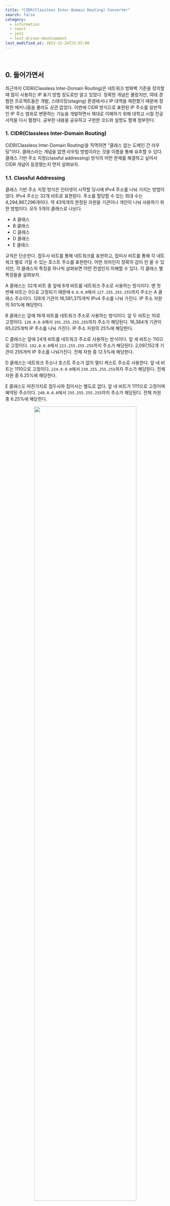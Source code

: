 ```yaml
---
title: "CIDR(Classless Inter-Domain Routing) Converter"
search: false
category:
  - information
  - react
  - jest
  - test-driven-development
last_modified_at: 2023-12-24T23:55:00
---
```


<br/>

## 0. 들어가면서

최근까지 CIDR(Classless Inter-Domain Routing)은 네트워크 방화벽 기준을 정의할 때 많이 사용하는 IP 표기 방법 정도로만 알고 있었다. 정확한 개념은 몰랐지만, 여태 경험한 프로젝트들은 개발, 스테이징(staging) 환경에서나 IP 대역을 제한했기 때문에 정확한 메커니즘을 몰라도 상관 없었다. 이번에 CIDR 방식으로 표현된 IP 주소를 일반적인 IP 주소 범위로 변환하는 기능을 개발하면서 제대로 이해하기 위해 대학교 시절 전공 서적을 다시 펼쳤다. 공부한 내용을 공유하고 구현한 코드와 설명도 함께 첨부한다. 

### 1. CIDR(Classless Inter-Domain Routing)

CIDR(Classless Inter-Domain Routing)을 직역하면 "클래스 없는 도메인 간 라우팅"이다. 클래스라는 개념을 없앤 라우팅 방법이라는 것을 이름을 통해 유추할 수 있다. 클래스 기반 주소 지정(classful addressing) 방식의 어떤 문제를 해결하고 싶어서 CIDR 개념이 등장했는지 먼저 살펴보자. 

### 1.1. Classful Addressing

클래스 기반 주소 지정 방식은 인터넷이 시작할 당시에 IPv4 주소를 나눠 가지는 방법이었다. IPv4 주소는 32개 비트로 표현된다. 주소를 할당할 수 있는 최대 수는 4,294,967,296개이다. 약 43억개의 한정된 자원을 기관이나 개인이 나눠 사용하기 위한 방법이다. 모두 5개의 클래스로 나뉜다. 

- A 클래스
- B 클래스
- C 클래스
- D 클래스
- E 클래스

규칙은 단순한다. 접두사 비트를 통해 네트워크를 표현하고, 접미사 비트를 통해 각 네트워크 별로 가질 수 있는 호스트 주소를 표현한다. 어떤 의미인지 정확히 감이 안 올 수 있지만, 각 클래스의 특징을 하나씩 살펴보면 어떤 컨셉인지 이해할 수 있다. 각 클래스 별 특징들을 살펴보자. 

A 클래스는 32개 비트 중 앞에 8개 비트를 네트워크 주소로 사용하는 방식이다. 맨 첫 번째 비트는 0으로 고정되기 때문에 `0.0.0.0`에서 `127.255.255.255`까지 주소는 A 클래스 주소이다. 128개 기관이 16,581,375개씩 IPv4 주소를 나눠 가진다. IP 주소 자원의 50%에 해당한다.

B 클래스는 앞에 16개 비트를 네트워크 주소로 사용하는 방식이다. 앞 두 비트는 10로 고정이다. `128.0.0.0`에서 `191.255.255.255`까지 주소가 해당된다. 16,384개 기관이 65,025개씩 IP 주소를 나눠 가진다. IP 주소 자원의 25%에 해당한다.

C 클래스는 앞에 24개 비트를 네트워크 주소로 사용하는 방식이다. 앞 세 비트는 110으로 고정이다. `192.0.0.0`에서 `223.255.255.255`까지 주소가 해당된다. 2,097,152개 기관이 255개씩 IP 주소를 나눠가진다. 전체 자원 중 12.5%에 해당한다.

D 클래스는 네트워크 주소나 호스트 주소가 없이 멀티 캐스트 주소로 사용한다. 앞 네 비트는 1110으로 고정이다. `224.0.0.0`에서 `239.255.255.255`까지 주소가 해당된다. 전체 자원 중 6.25%에 해당한다.

E 클래스도 마찬가지로 접두사와 접미사는 별도로 없다. 앞 네 비트가 1111으로 고정이며 예약된 주소이다. `240.0.0.0`에서 `255.255.255.255`까지 주소가 해당된다. 전체 자원 중 6.25%에 해당한다.

<p align="center">
  <img src="/images/classless-inter-domain-routing-01.png" width="80%" class="image__border">
</p>
<center>Data Communication and Networking 5th</center>  

### 1.2. Classless Inter-Domain Routing

클래스 기반 방식은 자원 할당이 고르게 되지 않아 주소가 낭비된다. A 클래스 주소는 128개 기관이 각자 16,581,375개씩 IP 주소를 나눠가진다. 1,600만 개씩이나 IP가 필요한 기관이 128개씩이나 있을까? 규모가 작은 기관이 규모가 큰 클래스 주소를 할당받는다면 대부분의 자원은 낭비되는 모양일 것이다. 자원 낭비는 고갈로 이어진다. A, B 클래스와 반대로 C 클래스는 한 조직에 사용할 수 있는 IP 개수가 255개로 제한되기 때문에 너무 적은 것이 문제였다. 비효율적인 자원 할당 문제를 해결하기 위해 서브네팅(subnetting), 수퍼네팅(supernetting) 방식이 고안되었지만, IP 주소 재분배이나 패킷 라우팅이 어려웠기 때문에 이 문제를 해결할 수 없었다고 한다.

클래스 없는 주소 지정(classless addressing)은 IP 자원이 유연하게 나뉘지 못하는 근본적인 원인인 클래스를 제거한 방식이다. 클래스 기반 방식과 큰 차이점은 접두사 비트가 고정이 아니라는 점이다. 접두사 길이를 0에서 32사이 값을 유연하게 결정하여 조직이나 기관에서 필요한 IP 주소 개수만큼 할당 받을 수 있게 되었다. 클래스 없는 주소 지정 방식은 접두사 길이가 중요하기 때문에 IP 주소 옆에 접두사 비트를 슬래시(/)로 구분하여 표시한다. 이를 `CIDR 표기법`이라고 한다. 

- 접두사(prefix) 비트 길이는 0 ~ 32까지 값을 가진다.

<p align="center">
  <img src="/images/classless-inter-domain-routing-02.png" width="80%" class="image__border">
</p>
<center>Data Communication and Networking 5th</center>  

## 2. Convert CIDR

요약하자면 고정된 비트 수로 네트워크 자원을 나누는 클래스 기반 방법은 비효율적이기 때문에 가변 비트 수로 네트워크 자원을 나누는 클래스 없는 주소 지정 방식이 등장했고, 가변 접두사 비트로 네트워크 자원이 나눠진 것을 표기한 방법이 CIDR이다. 이 글을 작성하게 된 계기는 CIDR 표기법을 서비스 사용자가 이해할 수 있는 IP 주소 영역(from, to)으로 변경하는 기능을 개발해야 됬기 때문이다. 코드를 작성하기 전 비즈니스 로직이 되어줄 변환 과정을 살펴보자.

먼저 `X.X.X.X/n`으로 CIDR 표현법에서 `n`의 의미를 알아본다. `n`은 접두사 비트 길이를 의미한다. `n=24`인 케이스를 예로 들어본다. IP 주소 앞에서부터 1이 채워진 길이가 24라는 의미이다. `11111111.11111111.11111111.00000000(255.255.255.0)`을 마스크로 사용한다. 

접두사 길이로 마스크를 정의하는 방법에 대해 살펴봤으니 `167.199.170.82/27`를 기준으로 주소 변환 예시를 살펴본다. `167.199.170.82` 주소를 이진수로 표현하면 다음과 같다.

```
10100111.11000111.10101010.01010010
```

`/27` 접두사 비트 길이를 마스크로 표현하면 다음과 같다.

```
11111111.11111111.11111111.11100000
```

IP 주소와 마스크를 &(AND 연산자)로 비트 마스킹(bit masking)하면 시작 주소가 된다.

```
10100111.11000111.10101010.01010010
                 &
11111111.11111111.11111111.11100000
                 =
10100111.11000111.10101010.01000000(167.199.170.64)
```

마지막 주소는 시작 주소에서 접두사 길이 이후 비트들을 1로 채우면 된다.

```
10100111.11000111.10101010.01000000(167.199.170.64)
                 |
00000000.00000000.00000000.00011111
                 =
10100111.11000111.10101010.01011111(167.199.170.95)
```

`167.199.170.82/27`의 IP 주소 범위는 `167.199.170.64`에서 `167.199.170.95`까지 32개다. 마스크에서 0으로 채워진 부분이 와일드 카드 영역이다. 이 영역으로 표현 가능한 숫자가 사용 가능한 IP 주소 개수가 된다. 예를 들면 다음과 같다.

- /32 
    - 11111111.11111111.11111111.11111111
    - 2^(32-32) = 2^0 = 1
    - 사용 가능한 IP 주소 1개
- /31
    - 11111111.11111111.11111111.11111110
    - 2^(32-31) = 2^1 = 2
    - 사용 가능한 IP 주소 1개
- /30
    - 11111111.11111111.11111111.11111100
    - 2^(32-30) = 2^2 = 4
    - 사용 가능한 IP 주소 4개
- /16
    - 11111111.11111111.00000000.00000000
    - 2^(32-16) = 2^16 = 65,536
    - 사용 가능한 IP 주소 65,536개
- /0
    - 00000000.00000000.00000000.00000000
    - 2^(32-0) = 2^32 = 4,294,967,296
    - 사용 가능한 IP 주소 4,294,967,296개
    - 모든 IPv4 주소

## 3. Implementation

지금부터 구현 코드를 살펴본다. 이 기능을 개발할 때 변환하는 코드를 인터넷에서 쉽게 찾을 수 있을 줄 알았는데, 변환 사이트만 있어서 직접 구현했다. 개발을 끝내고 이 글을 쓰는 시점에 ChatGPT가 떠오르긴 했지만, 공부도 할 겸 나쁘지 않았다. 리액트 애플리케이션이었기 때문에 타입스크립트로 작성했다.

### 3.1. Validation

먼저 입력된 값의 유효성 검사를 수행한다. 다음과 같은 경우 에러이다.

- X.X.X.X/n 형식이 아닌 경우
- 숫자가 아닌 이상한 값이 중간에 섞인 경우
- 접두사 비트 길이가 0보다 작거나 32를 넘어가는 경우
- IPv4 주소 각 옥텟(octet)의 크기가 0보다 작거나 255를 넘어가는 경우
    - 옥텟은 점(.)으로 구분된 각 숫자 블럭을 의미한다.

```typescript
function isValidIpAddress(ipBlocks: string[]) {
  for (let block of ipBlocks) {
    if (isNaN(+block) || +block < 0 || +block > 255) {
      return false;
    }
  }
  return true;
}

function isValidCIDR(cidr: string): boolean {
  const ipAndMask = cidr.split("/");
  if (ipAndMask.length !== 2) {
    return false;
  }
  const ip = ipAndMask[0];
  const ipBlocks = ip.split(".");
  if (ipBlocks.length !== 4) {
    return false;
  }
  if (!isValidIpAddress(ipBlocks)) {
    return false;
  }
  if (!ipAndMask[1]) {
    return false;
  }
  const mask = +ipAndMask[1];
  return !(isNaN(mask) || mask < 0 || mask > 32);
}
```

### 3.2. Mask

접두사 비트 길이를 기준으로 마스크를 생성한다. 먼저 주어진 마스크 길이만큼 1을 채운 32자리 문자열을 8자리씩 나눠 십진수로 변환 후 이를 배열로 반환한다. 예를 들어 `/24`인 경우 다음과 같은 과정을 가진다.

- 11111111111111111111111100000000 문자열을 먼저 만든다.
- 8자리씩 십진수 숫자로 변환한다. 
    - 접두사 `0b`는 이진수 표현임을 의미이다.
    - 접두사 `0b`이 앞에 붙은 0과 1로 이뤄진 문자열은 Number 함수를 통해 십진수로 변환할 수 있다. 

```typescript
function getMaskBlocks(mask: number) {
  let result = "";
  for (let index = 0; index < 32; index++) {
    if (mask > 0) {
      result = result + "1";
    } else {
      result = result + "0";
    }
    mask--;
  }
  return [
    Number("0b" + result.substring(0, 8)),
    Number("0b" + result.substring(8, 16)),
    Number("0b" + result.substring(16, 24)),
    Number("0b" + result.substring(24, 32)),
  ];
}
```

### 3.3. Start IP Address

시작 IP 주소를 구하는 과정은 단순하다. ipBlocks, maskBlocks 매개변수 모두 십진수 배열이다. 각 블럭 별로 숫자로 변환된 값들이 담긴 배열이다. 각 옥텟 위치 별로 AND 비트 마스크 연산을 수행한다. AND 연산 수행한 값을 문자열로 변경한다.

```typescript
function fromIp(ipBlocks: number[], maskBlocks: number[]) {
  const result = [];
  for (let index = 0; index < 4; index++) {
    result.push(String(ipBlocks[index] & maskBlocks[index]));
  }
  return result;
}
```

### 3.4. End IP Address

종료 IP 주소를 구하는 과정은 조금 이해가 필요하다. 마스크 주소의 블럭이 0인 케이스와 아닌 케이스로 구분한다. 먼저 마스크 주소 블럭이 0인 케이스다. 이 블럭으로 표현할 수 있는 주소는 모두 허용이기 때문에 255 값과 OR 연산을 수행한 결과가 담긴다. 255 값을 그대로 넣어도 무방하다. 

마스크 주소의 블럭이 0이 아닌 경우 다음과 같은 연산 과정을 따른다.

```
(ipBlocks[index] & maskBlocks[index]) + (255 - maskBlocks[index])
```

이해를 돕기 위해 위에서 살펴본 예시를 다시 가져온다. `ipBlocks[index] & maskBlocks[index]` 연산은 시작 IP를 구하는 작업이다. 

```
10100111.11000111.10101010.01010010(167.199.170.82)
                 &
11111111.11111111.11111111.11100000
                 =
10100111.11000111.10101010.01000000(167.199.170.64)
```

`255 - maskBlocks[index]` 작업은 와일드 카드 비트들을 구하는 과정이다.

```
11111111.11111111.11111111.11111111
                 -
11111111.11111111.11111111.11100000
                 = 
00000000.00000000.00000000.00011111
```

두 값을 더하는 작업은 OR(|) 연산을 수행하는 것과 동일한 효과를 얻는다. 시작 IP 주소는 이미 마스킹 된 상태이기 때문이다. 더하기(+) 연산이 아니라 OR 연산을 사용하더라도 결과는 같다.

```
10100111.11000111.10101010.01000000(167.199.170.64)
                 +
00000000.00000000.00000000.00011111
                 =
10100111.11000111.10101010.01011111(167.199.170.95)
```

구현 코드는 다음과 같다.

```typescript
function toIP(ipBlocks: number[], maskBlocks: number[]) {
  const result = [];
  for (let index = 0; index < 4; index++) {
    let block;
    if (maskBlocks[index] === 0) {
      block = String(ipBlocks[index] | 255);
    } else {
      block = String(
        (ipBlocks[index] & maskBlocks[index]) + (255 - maskBlocks[index])
      );
    }
    result.push(String(block));
  }
  return result;
}
```

### 3.5. Convert Module and Test

전체 코드는 다음과 같다.

```typescript
import IpAddressRange from "../type/IpAddressRange";

const INVALID_IP_ADDRESS_RANGE: IpAddressRange = {
  fromIp: null,
  toIp: null,
};

function getMaskBlocks(mask: number) {
  let result = "";
  for (let index = 0; index < 32; index++) {
    if (mask > 0) {
      result = result + "1";
    } else {
      result = result + "0";
    }
    mask--;
  }
  return [
    Number("0b" + result.substring(0, 8)),
    Number("0b" + result.substring(8, 16)),
    Number("0b" + result.substring(16, 24)),
    Number("0b" + result.substring(24, 32)),
  ];
}

function fromIp(ipBlocks: number[], maskBlocks: number[]) {
  const result = [];
  for (let index = 0; index < 4; index++) {
    result.push(String(ipBlocks[index] & maskBlocks[index]));
  }
  return result;
}

function toIP(ipBlocks: number[], maskBlocks: number[]) {
  const result = [];
  for (let index = 0; index < 4; index++) {
    let block;
    if (maskBlocks[index] === 0) {
      block = String(ipBlocks[index] | 255);
    } else {
      block = String(
        (ipBlocks[index] & maskBlocks[index]) + (255 - maskBlocks[index])
      );
    }
    result.push(String(block));
  }
  return result;
}

function isValidIpAddress(ipBlocks: string[]) {
  for (let block of ipBlocks) {
    if (isNaN(+block) || +block < 0 || +block > 255) {
      return false;
    }
  }
  return true;
}

function isValidCIDR(cidr: string): boolean {
  const ipAndMask = cidr.split("/");
  if (ipAndMask.length !== 2) {
    return false;
  }
  const ip = ipAndMask[0];
  const ipBlocks = ip.split(".");
  if (ipBlocks.length !== 4) {
    return false;
  }
  if (!isValidIpAddress(ipBlocks)) {
    return false;
  }
  if (!ipAndMask[1]) {
    return false;
  }
  const mask = +ipAndMask[1];
  return !(isNaN(mask) || mask < 0 || mask > 32);
}

export const convertCIDR = (cidr: string): IpAddressRange => {
  const isValid = isValidCIDR(cidr);
  if (!isValid) {
    return INVALID_IP_ADDRESS_RANGE;
  }
  const ipAndMask = cidr.split("/");
  const ipBlocks = ipAndMask[0].split(".").map((block) => +block);
  const maskBlocks = getMaskBlocks(+ipAndMask[1]);
  return {
    fromIp: fromIp(ipBlocks, maskBlocks).join("."),
    toIp: toIP(ipBlocks, maskBlocks).join("."),
  };
};
```

테스트 코드는 다음과 같다. 테스트를 통해 예상된 값으로 변환 작업이 잘 이뤄지는지 확인한다.

```typescript
import * as sut from "./ip-converter";

describe("IP converter Test", () => {
  test.each([
    "0.0.0.256/24",
    "0.0.0.255/a",
    "0.0.0.255/24/24",
    "256.0.0.255/24",
    "0.256.0.0/24",
    "a.255.0.0/24",
    "0.b.0.0/24",
    "0.0.c.0/24",
    "0.0.0.d/24",
    "0.0.256.0/24",
    "127.167.108.0/-1",
    "127.167.108.0/33",
    "0.0.0.256",
    "0.0.0.256/",
    "0.0.0.255/",
    "/24",
    "0.0.255/24",
    "0.255/24",
    "256/24",
  ])("유효하지 않은 CIDR를 입력하면 NULL을 반환한다.", (value) => {
    const result = sut.convertCIDR(value);

    expect(result.fromIp).toBeNull();
    expect(result.toIp).toBeNull();
  });

  test.each([
    ["7.88.135.144/28", ["7.88.135.144", "7.88.135.159"]],
    ["192.168.1.0/22", ["192.168.0.0", "192.168.3.255"]],
    ["125.214.10.5/22", ["125.214.8.0", "125.214.11.255"]],
    ["125.214.10.5/32", ["125.214.10.5", "125.214.10.5"]],
    ["125.214.10.5/0", ["0.0.0.0", "255.255.255.255"]],
    ["125.214.10.25/24", ["125.214.10.0", "125.214.10.255"]],
    ["125.214.10.25/16", ["125.214.0.0", "125.214.255.255"]],
    ["125.214.10.25/1", ["0.0.0.0", "127.255.255.255"]],
  ])("유효한 값을 입력하면 변환된 값이 반환된다.", (value, expectedResult) => {
    const result = sut.convertCIDR(value);

    expect(result.fromIp).toEqual(expectedResult[0]);
    expect(result.toIp).toEqual(expectedResult[1]);
  });
});
```

#### TEST CODE REPOSITORY

- <https://github.com/Junhyunny/blog-in-action/tree/master/2023-12-24-classless-inter-domain-routing>

#### REFERENCE

- <https://ko.wikipedia.org/wiki/CIDR>
- <https://en.wikipedia.org/wiki/Classful_network>
- <https://datatracker.ietf.org/doc/html/rfc1519>
- <https://datatracker.ietf.org/doc/html/rfc4632>
- <https://aws.amazon.com/ko/what-is/cidr/>
- [Data Communication and Networking 5th](https://product.kyobobook.co.kr/detail/S000003937861)